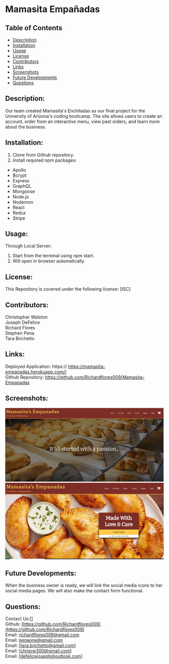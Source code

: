 # Mamasita Empañadas

## Table of Contents
* [Description](#description)
* [Installation](#installation)
* [Usage](#usage)
* [License](#license)
* [Contributors](#contributors)
* [Links](#links)
* [Screenshots](#screenshots)
* [Future Developments](#futuredevelopments)
* [Questions](#questions)

## Description:
Our team created Mamasita's Enchiladas as our final project for the University of Arizona's coding bootcamp. The site allows users to create an account, order from an interactive menu, view past orders, and learn more about the business. 

## Installation:
1. Clone from Github repository. <br>
2. Install required npm packages: <br>
* Apollo <br>
* Bcrypt <br>
* Express <br>
* GraphQL <br>
* Mongoose <br>
* Node.js <br>
* Nodemon <br>
* React <br>
* Redux <br>
* Stripe <br>



## Usage:
Through Local Server:<br>
1. Start from the terminal using npm start. <br>
2. Will open in browser automatically.

## License:
This Repository is covered under the following license: [ISC]

## Contributors:
Christopher Walston <br>
Joseph DeFelice <br>
Richard Flores <br>
Stephen Pena <br>
Tara Brichetto <br>

## Links:
Deployed Application:  https:// https://mamasita-empanadas.herokuapp.com//<br>
Github Repository: https://github.com/Richardflores009/Mamasita-Empanadas <br>

## Screenshots:
![Alt text](/client/public/screenshot.JPG?raw=true "Mamasitas-Empanadas")
![Alt text](/client/public/screenshot2.JPG?raw=true "Mamasitas-Empanadas")

## Future Developments:
When the business owner is ready, we will link the social media icons to her social media pages. We will also make the contact form functional. 

## Questions:
Contact Us:[]<br>
Github: [https://github.com/Richardflores009](https://github.com/Richardflores009)<br>
Email: [richardflores009@gmail.com](richardflores009@gmail.com)<br>
Email: [penaone@gmail.com](penaone@gmail.com) <br>
Email: [tara.brichetto@gmail.com] <br>
Email: [chrisrw300@gmail.com] <br>
Email: [defelicejoseph@outlook.com] <br>


